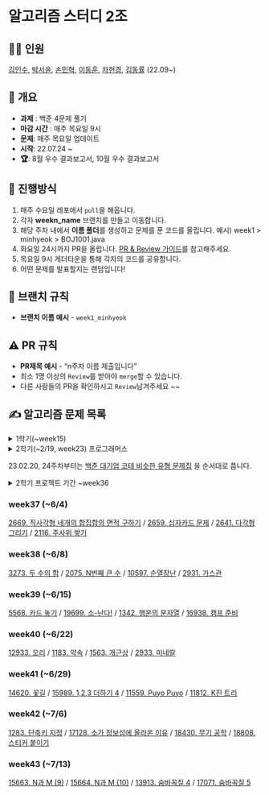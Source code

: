 # 알고리즘 스터디 2조

## 👨‍💻 인원

[김인수](https://github.com/iknowkis), [박서윤](https://github.com/seoyoon528), [손민혁](https://github.com/sonmh79), [이동훈](https://github.com/GIT-KINDMAN), [차현경](https://github.com/chahk03), [김동률](https://github.com/lancelot1672) (22.09~)

## 📃 **개요**

- **과제** : 백준 4문제 풀기
- **마감 시간** : 매주 목요일 9시
- **문제**: 매주 목요일 업데이트
- **시작**: 22.07.24 ~
- **🏆**: 8월 우수 결과보고서, 10월 우수 결과보고서

## 🎯 진행방식

1. 매주 수요일 레포에서 `pull`을 해옵니다.
2. 각자 **weekn_name** 브랜치를 만들고 이동합니다.
3. 해당 주차 내에서 **이름 폴더**를 생성하고 문제를 푼 코드를 올립니다. 예시) week1 > minhyeok > BOJ1001.java
4. 화요일 24시까지 PR을 올립니다. [PR & Review 가이드](https://www.notion.so/cd7da1090123448eb19995120c9e07a2)를 참고해주세요.
5. 목요일 9시 게더타운을 통해 각자의 코드를 공유합니다.
6. 어떤 문제를 발표할지는 랜덤입니다!

## 🌳 브랜치 규칙

- **브랜치 이름 예시** - `week1_minhyeok`

## ⚠ PR 규칙

- **PR제목 예시** - “n주차 이름 제출입니다”
- 최소 1명 이상의 `Review`를 받아야 `merge`할 수 있습니다.
- 다른 사람들의 PR을 확인하시고 `Review`남겨주세요 ~~

## ✍ 알고리즘 문제 목록

<details>
<summary>1학기(~week15)</summary>
<div markdown="1">
<table align="center">
  <tr>
    <th align="center">번호</th>
    <th align="center">문제 티어</th>
    <th align="center">기간</th>
    <th align="center">상세</th>
    <th align="center">번호</th>
    <th align="center">문제 티어</th>
    <th align="center">기간</th>
    <th align="center">상세</th>
  </tr>
  <tr>
    <td align="center">01</td>
    <td align="center">
      <a href="https://www.acmicpc.net/problem/1100"><img src="https://d2gd6pc034wcta.cloudfront.net/tier/4.svg" class="solvedac-tier" width=20px></a>
      <a href="https://www.acmicpc.net/problem/1059"><img src="https://d2gd6pc034wcta.cloudfront.net/tier/6.svg" class="solvedac-tier" width=20px></a>
      <a href="https://www.acmicpc.net/problem/1051"><img src="https://d2gd6pc034wcta.cloudfront.net/tier/7.svg" class="solvedac-tier" width=20px></a>
      <a href="https://www.acmicpc.net/problem/2468"><img src="https://d2gd6pc034wcta.cloudfront.net/tier/10.svg" class="solvedac-tier" width=20px></a>
      <a href="https://www.acmicpc.net/problem/2573"><img src="https://d2gd6pc034wcta.cloudfront.net/tier/12.svg" class="solvedac-tier" width=20px></a>
    </td>
    <td align="center">7월 4주차</td>
    <td align="center"><a href="https://github.com/SSAFY-8-Algorithms-Study/Study-notice/tree/main/questions/01_7_4week">목록보기</a></td>
    <td align="center">11</td>
    <td align="center">
      <a href="https://www.acmicpc.net/problem/3187"><img src="https://d2gd6pc034wcta.cloudfront.net/tier/10.svg" class="solvedac-tier" width=20px></a>
      <a href="https://www.acmicpc.net/problem/11403"><img src="https://d2gd6pc034wcta.cloudfront.net/tier/10.svg" class="solvedac-tier" width=20px></a>
      <a href="https://www.acmicpc.net/problem/2624"><img src="https://d2gd6pc034wcta.cloudfront.net/tier/11.svg" class="solvedac-tier" width=20px></a>
      <a href="https://www.acmicpc.net/problem/8982"><img src="https://d2gd6pc034wcta.cloudfront.net/tier/13.svg" class="solvedac-tier" width=20px></a>
      <a href="https://www.acmicpc.net/problem/17143"><img src="https://d2gd6pc034wcta.cloudfront.net/tier/15.svg" class="solvedac-tier" width=20px></a>
    </td>
    <td align="center">10월 1주차</td>
    <td align="center"><a href="https://github.com/SSAFY-8-Algorithms-Study/Study-notice/tree/main/questions/11_10_1week">목록보기</a></td>
  </tr>
  <tr>
    <td align="center">02</td>
    <td align="center">
      <a href="https://www.acmicpc.net/problem/2563"><img src="https://d2gd6pc034wcta.cloudfront.net/tier/5.svg" class="solvedac-tier" width=20px></a>
      <a href="https://www.acmicpc.net/problem/2304"><img src="https://d2gd6pc034wcta.cloudfront.net/tier/9.svg" class="solvedac-tier" width=20px></a>
      <a href="https://www.acmicpc.net/problem/2630"><img src="https://d2gd6pc034wcta.cloudfront.net/tier/9.svg" class="solvedac-tier" width=20px></a>
      <a href="https://www.acmicpc.net/problem/1931"><img src="https://d2gd6pc034wcta.cloudfront.net/tier/10.svg" class="solvedac-tier" width=20px></a>
      <a href="https://www.acmicpc.net/problem/2206"><img src="https://d2gd6pc034wcta.cloudfront.net/tier/12.svg" class="solvedac-tier" width=20px></a>
    </td>
    <td align="center">8월 1주차</td>
    <td align="center"><a href="https://github.com/SSAFY-8-Algorithms-Study/Study-notice/tree/main/questions/02_8_1week">목록보기</a></td>
    <td align="center">12</td>
    <td align="center">
      <a href="https://www.acmicpc.net/problem/1388"><img src="https://d2gd6pc034wcta.cloudfront.net/tier/8.svg" class="solvedac-tier" width=20px></a>
      <a href="https://www.acmicpc.net/problem/14225"><img src="https://d2gd6pc034wcta.cloudfront.net/tier/10.svg" class="solvedac-tier" width=20px></a>
      <a href="https://www.acmicpc.net/problem/5427"><img src="https://d2gd6pc034wcta.cloudfront.net/tier/12.svg" class="solvedac-tier" width=20px></a>
      <a href="https://www.acmicpc.net/problem/1043"><img src="https://d2gd6pc034wcta.cloudfront.net/tier/12.svg" class="solvedac-tier" width=20px></a>
      <a href="https://www.acmicpc.net/problem/17837"><img src="https://d2gd6pc034wcta.cloudfront.net/tier/14.svg" class="solvedac-tier" width=20px></a>
    </td>
    <td align="center">10월 2주차</td>
    <td align="center"><a href="https://github.com/SSAFY-8-Algorithms-Study/Study-notice/tree/main/questions/12_10_2week">목록보기</a></td>
  </tr>
  <tr>
    <td align="center">03</td>
    <td align="center">
      <a href="https://www.acmicpc.net/problem/1193"><img src="https://d2gd6pc034wcta.cloudfront.net/tier/5.svg" class="solvedac-tier" width=20px></a>
      <a href="https://www.acmicpc.net/problem/16922"><img src="https://d2gd6pc034wcta.cloudfront.net/tier/8.svg" class="solvedac-tier" width=20px></a>
      <a href="https://www.acmicpc.net/problem/1213"><img src="https://d2gd6pc034wcta.cloudfront.net/tier/8.svg" class="solvedac-tier" width=20px></a>
      <a href="https://www.acmicpc.net/problem/2178"><img src="https://d2gd6pc034wcta.cloudfront.net/tier/10.svg" class="solvedac-tier" width=20px></a>
      <a href="https://www.acmicpc.net/problem/3425"><img src="https://d2gd6pc034wcta.cloudfront.net/tier/13.svg" class="solvedac-tier" width=20px></a>
    </td>
    <td align="center">10월 2주차</td>
    <td align="center"><a href="https://github.com/SSAFY-8-Algorithms-Study/Study-notice/tree/main/questions/03_8_2week">목록보기</a></td>
    <td align="center">13</td>
    <td align="center">
      <a href="https://www.acmicpc.net/problem/2607"><img src="https://d2gd6pc034wcta.cloudfront.net/tier/8.svg" class="solvedac-tier" width=20px></a>
      <a href="https://www.acmicpc.net/problem/1743"><img src="https://d2gd6pc034wcta.cloudfront.net/tier/10.svg" class="solvedac-tier" width=20px></a>
      <a href="https://www.acmicpc.net/problem/2138"><img src="https://d2gd6pc034wcta.cloudfront.net/tier/11.svg" class="solvedac-tier" width=20px></a>
      <a href="https://www.acmicpc.net/problem/14267"><img src="https://d2gd6pc034wcta.cloudfront.net/tier/12.svg" class="solvedac-tier" width=20px></a>
      <a href="https://www.acmicpc.net/problem/17244"><img src="https://d2gd6pc034wcta.cloudfront.net/tier/14.svg" class="solvedac-tier" width=20px></a>
    </td>
    <td align="center">10월 3주차</td>
    <td align="center"><a href="https://github.com/SSAFY-8-Algorithms-Study/Study-notice/tree/main/questions/13_10_3week">목록보기</a></td>
  </tr>
  <tr>
    <td align="center">04</td>
    <td align="center">
      <a href="https://www.acmicpc.net/problem/17608"><img src="https://d2gd6pc034wcta.cloudfront.net/tier/4.svg" class="solvedac-tier" width=20px></a>
      <a href="https://www.acmicpc.net/problem/2960"><img src="https://d2gd6pc034wcta.cloudfront.net/tier/7.svg" class="solvedac-tier" width=20px></a>
      <a href="https://www.acmicpc.net/problem/2290"><img src="https://d2gd6pc034wcta.cloudfront.net/tier/9.svg" class="solvedac-tier" width=20px></a>
      <a href="https://www.acmicpc.net/problem/11286"><img src="https://d2gd6pc034wcta.cloudfront.net/tier/10.svg" class="solvedac-tier" width=20px></a>
      <a href="https://www.acmicpc.net/problem/2447"><img src="https://d2gd6pc034wcta.cloudfront.net/tier/11.svg" class="solvedac-tier" width=20px></a>
    </td>
    <td align="center">8월 3주차</td>
    <td align="center"><a href="https://github.com/SSAFY-8-Algorithms-Study/Study-notice/tree/main/questions/04_8_3week">목록보기</a></td>
    <td align="center">14</td>
    <td align="center">
      <a href="https://www.acmicpc.net/problem/2003"><img src="https://d2gd6pc034wcta.cloudfront.net/tier/7.svg" class="solvedac-tier" width=20px></a>
      <a href="https://www.acmicpc.net/problem/11060"><img src="https://d2gd6pc034wcta.cloudfront.net/tier/9.svg" class="solvedac-tier" width=20px></a>
      <a href="https://www.acmicpc.net/problem/21610"><img src="https://d2gd6pc034wcta.cloudfront.net/tier/11.svg" class="solvedac-tier" width=20px></a>
      <a href="https://www.acmicpc.net/problem/1670"><img src="https://d2gd6pc034wcta.cloudfront.net/tier/13.svg" class="solvedac-tier" width=20px></a>
      <a href="https://www.acmicpc.net/problem/1826"><img src="https://d2gd6pc034wcta.cloudfront.net/tier/14.svg" class="solvedac-tier" width=20px></a>
    </td>
    <td align="center">10월 4주차</td>
    <td align="center"><a href="https://github.com/SSAFY-8-Algorithms-Study/Study-notice/tree/main/questions/14_10_4week">목록보기</a></td>
  </tr>
  <tr>
    <td align="center">05</td>
    <td align="center">
      <a href="https://www.acmicpc.net/problem/2596"><img src="https://d2gd6pc034wcta.cloudfront.net/tier/5.svg" class="solvedac-tier" width=20px></a>
      <a href="https://www.acmicpc.net/problem/18429"><img src="https://d2gd6pc034wcta.cloudfront.net/tier/8.svg" class="solvedac-tier" width=20px></a>
      <a href="https://www.acmicpc.net/problem/16918"><img src="https://d2gd6pc034wcta.cloudfront.net/tier/10.svg" class="solvedac-tier" width=20px></a>
      <a href="https://www.acmicpc.net/problem/17142"><img src="https://d2gd6pc034wcta.cloudfront.net/tier/12.svg" class="solvedac-tier" width=20px></a>
      <a href="https://www.acmicpc.net/problem/16235"><img src="https://d2gd6pc034wcta.cloudfront.net/tier/13.svg" class="solvedac-tier" width=20px></a>
    </td>
    <td align="center">8월 4주차</td>
    <td align="center"><a href="https://github.com/SSAFY-8-Algorithms-Study/Study-notice/tree/main/questions/05_8_4week">목록보기</a></td>
    <td align="center">15</td>
    <td align="center">
      <a href="https://www.acmicpc.net/problem/1459"><img src="https://d2gd6pc034wcta.cloudfront.net/tier/7.svg" class="solvedac-tier" width=20px></a>
      <a href="https://www.acmicpc.net/problem/2688"><img src="https://d2gd6pc034wcta.cloudfront.net/tier/10.svg" class="solvedac-tier" width=20px></a>
      <a href="https://www.acmicpc.net/problem/20437"><img src="https://d2gd6pc034wcta.cloudfront.net/tier/11.svg" class="solvedac-tier" width=20px></a>
      <a href="https://www.acmicpc.net/problem/1956"><img src="https://d2gd6pc034wcta.cloudfront.net/tier/12.svg" class="solvedac-tier" width=20px></a>
      <a href="https://www.acmicpc.net/problem/21609"><img src="https://d2gd6pc034wcta.cloudfront.net/tier/14.svg" class="solvedac-tier" width=20px></a>
    </td>
    <td align="center">11월 1주차</td>
    <td align="center"><a href="https://github.com/SSAFY-8-Algorithms-Study/Study-notice/tree/main/questions/15_11_1week">목록보기</a></td>
  </tr>
  <tr>
    <td align="center">06</td>
    <td align="center">
      <a href="https://www.acmicpc.net/problem/10162"><img src="https://d2gd6pc034wcta.cloudfront.net/tier/3.svg" class="solvedac-tier" width=20px></a>
      <a href="https://www.acmicpc.net/problem/9372"><img src="https://d2gd6pc034wcta.cloudfront.net/tier/7.svg" class="solvedac-tier" width=20px></a>
      <a href="https://www.acmicpc.net/problem/10025"><img src="https://d2gd6pc034wcta.cloudfront.net/tier/8.svg" class="solvedac-tier" width=20px></a>
      <a href="https://www.acmicpc.net/problem/2922"><img src="https://d2gd6pc034wcta.cloudfront.net/tier/11.svg" class="solvedac-tier" width=20px></a>
      <a href="https://www.acmicpc.net/problem/2917"><img src="https://d2gd6pc034wcta.cloudfront.net/tier/14.svg" class="solvedac-tier" width=20px></a>
    </td>
    <td align="center">9월 1주차</td>
    <td align="center"><a href="https://github.com/SSAFY-8-Algorithms-Study/Study-notice/tree/main/questions/06_9_1week">목록보기</a></td>
  </tr>
  <tr>
    <td align="center">07</td>
    <td align="center">
      <a href="https://www.acmicpc.net/problem/9655"><img src="https://d2gd6pc034wcta.cloudfront.net/tier/6.svg" class="solvedac-tier" width=20px></a>
      <a href="https://www.acmicpc.net/problem/20363"><img src="https://d2gd6pc034wcta.cloudfront.net/tier/7.svg" class="solvedac-tier" width=20px></a>
      <a href="https://www.acmicpc.net/problem/2310"><img src="https://d2gd6pc034wcta.cloudfront.net/tier/11.svg" class="solvedac-tier" width=20px></a>
      <a href="https://www.acmicpc.net/problem/22116"><img src="https://d2gd6pc034wcta.cloudfront.net/tier/12.svg" class="solvedac-tier" width=20px></a>
      <a href="https://www.acmicpc.net/problem/15997"><img src="https://d2gd6pc034wcta.cloudfront.net/tier/13.svg" class="solvedac-tier" width=20px></a>
    </td>
    <td align="center">9월 2주차</td>
    <td align="center"><a href="https://github.com/SSAFY-8-Algorithms-Study/Study-notice/tree/main/questions/07_9_2week">목록보기</a></td>
  </tr>
  <tr>
    <td align="center">08</td>
    <td align="center">
      <a href="https://www.acmicpc.net/problem/1764"><img src="https://d2gd6pc034wcta.cloudfront.net/tier/7.svg" class="solvedac-tier" width=20px></a>
      <a href="https://www.acmicpc.net/problem/11387"><img src="https://d2gd6pc034wcta.cloudfront.net/tier/8.svg" class="solvedac-tier" width=20px></a>
      <a href="https://www.acmicpc.net/problem/1325"><img src="https://d2gd6pc034wcta.cloudfront.net/tier/10.svg" class="solvedac-tier" width=20px></a>
      <a href="https://www.acmicpc.net/problem/17070"><img src="https://d2gd6pc034wcta.cloudfront.net/tier/11.svg" class="solvedac-tier" width=20px></a>
      <a href="https://www.acmicpc.net/problem/1504"><img src="https://d2gd6pc034wcta.cloudfront.net/tier/12.svg" class="solvedac-tier" width=20px></a>
    </td>
    <td align="center">9월 3주차</td>
    <td align="center"><a href="https://github.com/SSAFY-8-Algorithms-Study/Study-notice/tree/main/questions/08_9_3week">목록보기</a></td>
  </tr>
  <tr>
    <td align="center">09</td>
    <td align="center">
      <a href="https://www.acmicpc.net/problem/2579"><img src="https://d2gd6pc034wcta.cloudfront.net/tier/8.svg" class="solvedac-tier" width=20px></a>
      <a href="https://www.acmicpc.net/problem/17086"><img src="https://d2gd6pc034wcta.cloudfront.net/tier/9.svg" class="solvedac-tier" width=20px></a>
      <a href="https://www.acmicpc.net/problem/2805"><img src="https://d2gd6pc034wcta.cloudfront.net/tier/9.svg" class="solvedac-tier" width=20px></a>
      <a href="https://www.acmicpc.net/problem/2660"><img src="https://d2gd6pc034wcta.cloudfront.net/tier/11.svg" class="solvedac-tier" width=20px></a>
      <a href="https://www.acmicpc.net/problem/18428"><img src="https://d2gd6pc034wcta.cloudfront.net/tier/11.svg" class="solvedac-tier" width=20px></a>
    </td>
    <td align="center">9월 4주차</td>
    <td align="center"><a href="https://github.com/SSAFY-8-Algorithms-Study/Study-notice/tree/main/questions/09_9_4week">목록보기</a></td>
  </tr>
  <tr>
    <td align="center">10</td>
    <td align="center">
      <a href="https://www.acmicpc.net/problem/18353"><img src="https://d2gd6pc034wcta.cloudfront.net/tier/9.svg" class="solvedac-tier" width=20px></a>
      <a href="https://www.acmicpc.net/problem/9205"><img src="https://d2gd6pc034wcta.cloudfront.net/tier/10.svg" class="solvedac-tier" width=20px></a>
      <a href="https://www.acmicpc.net/problem/1189"><img src="https://d2gd6pc034wcta.cloudfront.net/tier/10.svg" class="solvedac-tier" width=20px></a>
      <a href="https://www.acmicpc.net/problem/17179"><img src="https://d2gd6pc034wcta.cloudfront.net/tier/11.svg" class="solvedac-tier" width=20px></a>
      <a href="https://www.acmicpc.net/problem/6987"><img src="https://d2gd6pc034wcta.cloudfront.net/tier/11.svg" class="solvedac-tier" width=20px></a>
    </td>
    <td align="center">9월 5주차</td>
    <td align="center"><a href="https://github.com/SSAFY-8-Algorithms-Study/Study-notice/tree/main/questions/10_9_5week">목록보기</a></td>
  </tr>
</table>

</div>
</details>

<details>
<summary>2학기(~2/19, week23) 프로그래머스</summary>
### week16 - [스택/큐](https://school.programmers.co.kr/learn/courses/30/parts/12081)

1. [올바른 괄호(lv2)](https://school.programmers.co.kr/learn/courses/30/lessons/12909)
2. [프린터(lv2)](https://school.programmers.co.kr/learn/courses/30/lessons/42587)
3. [다리를 지나는 트럭(lv2)](https://school.programmers.co.kr/learn/courses/30/lessons/42583)

### week17 - [힙](https://school.programmers.co.kr/learn/courses/30/parts/12117)

1. [더 맵게(lv2)](https://school.programmers.co.kr/learn/courses/30/lessons/42626)
2. [디스크 컨트롤러(lv3)](https://school.programmers.co.kr/learn/courses/30/lessons/42627)
3. [이중우선순위큐(lv3)](https://school.programmers.co.kr/learn/courses/30/lessons/42628)

### week18 - [정렬](https://school.programmers.co.kr/learn/courses/30/parts/12198)

1. [K번째 수(lv1)](https://school.programmers.co.kr/learn/courses/30/lessons/42748)
2. [가장 큰 수(lv2)](https://school.programmers.co.kr/learn/courses/30/lessons/42746)
3. [H-index(lv2)](https://school.programmers.co.kr/learn/courses/30/lessons/42747)

### week19 - [완전탐색](https://school.programmers.co.kr/learn/courses/30/parts/12230)

1. [소수 찾기(lv2)](https://school.programmers.co.kr/learn/courses/30/lessons/42839)
2. [전력망을 둘로 나누기(lv2)](https://school.programmers.co.kr/learn/courses/30/lessons/86971)
3. [모음사전(lv2)](https://school.programmers.co.kr/learn/courses/30/lessons/84512)

### week20 - [그리디](https://school.programmers.co.kr/learn/courses/30/parts/12244)

1. [체육복(lv1)](https://school.programmers.co.kr/learn/courses/30/lessons/42862)
2. [큰 수 만들기(lv2)](https://school.programmers.co.kr/learn/courses/30/lessons/42883)
3. [섬 연결하기(lv3)](https://school.programmers.co.kr/learn/courses/30/lessons/42861)

### week21 - [동적계획법](https://school.programmers.co.kr/learn/courses/30/parts/12263)

1. [N으로 표현(lv3)](https://school.programmers.co.kr/learn/courses/30/lessons/42895)
2. [정수 삼각형(lv3)](https://school.programmers.co.kr/learn/courses/30/lessons/43105)
3. [등굣길(lv3)](https://school.programmers.co.kr/learn/courses/30/lessons/42898)

### week22 - [DFS/BFS](https://school.programmers.co.kr/learn/courses/30/parts/12421)

1. [타겟 넘버(lv2)](https://school.programmers.co.kr/learn/courses/30/lessons/43165)
2. [게임 맵 최단거리(lv2)](https://school.programmers.co.kr/learn/courses/30/lessons/1844)
3. [네트워크(lv3)](https://school.programmers.co.kr/learn/courses/30/lessons/43162)

### week23 - [이분탐색/그래프](https://school.programmers.co.kr/learn/courses/30/parts/12486)

1. [입국심사(lv3)](https://school.programmers.co.kr/learn/courses/30/lessons/43238)
2. [가장 먼 노드(lv3)](https://school.programmers.co.kr/learn/courses/30/lessons/49189)
3. [순위(lv3)](https://school.programmers.co.kr/learn/courses/30/lessons/49191)
</details>

23.02.20, 24주차부터는 [백준 대기업 코테 비슷한 유형 문제집](https://www.acmicpc.net/workbook/view/8708) 을 순서대로 풉니다.

 
<details>
  <summary>2학기 프로젝트 기간 ~week36</summary>
### week24 (~2/16) 

[23971. ZOAC 4](https://www.acmicpc.net/problem/23971) / 
[5073. 삼각형과 세 변](https://www.acmicpc.net/problem/5073) /
[2292. 벌집](https://www.acmicpc.net/problem/2292) /
[1157. 단어 공부](https://www.acmicpc.net/problem/1157) /
[1157. 집합](https://www.acmicpc.net/problem/11723)

### week25 (~2/23)

[9655. 돌 게임](https://www.acmicpc.net/problem/9655) /
[10431. 줄세우기](https://www.acmicpc.net/problem/10431) /
[8979. 올림픽](https://www.acmicpc.net/problem/8979) /
[7568. 덩치](https://www.acmicpc.net/problem/7568) /
[4659. 비밀번호 발음하기](https://www.acmicpc.net/problem/4659)

### week26 (~3/2)

[25757. 임스와 함께하는 미니게임](https://www.acmicpc.net/problem/25757) /
[20125. 쿠키의 신체 측정](https://www.acmicpc.net/problem/20125) /
[13549. 숨바꼭질 3](https://www.acmicpc.net/problem/13549) /
[12919. A와 B 2](https://www.acmicpc.net/problem/12919)

### week27 (~3/9)

[1205. 등수 구하기](https://www.acmicpc.net/problem/1205) /
[1244. 스위치 켜고 끄기](https://www.acmicpc.net/problem/1244) /
[20055. 컨베이어 벨트 위의 로봇](https://www.acmicpc.net/problem/20055) /
[20437. 문자열 게임 2](https://www.acmicpc.net/problem/20437)
  
### week28 (~3/19)

[9017. 크로스 컨트리](https://www.acmicpc.net/problem/9017) /
[2164. 카드 2](https://www.acmicpc.net/problem/2164) /
[16234. 인구 이동](https://www.acmicpc.net/problem/16234) /
[2493. 탑](https://www.acmicpc.net/problem/2493)

### week29 (~3/26)

[13305. 주유소](https://www.acmicpc.net/problem/13305) /
[20920. 영단어 암기는 괴로워](https://www.acmicpc.net/problem/20920) /
[14719. 빗물](https://www.acmicpc.net/problem/14719) /
[5972. 탑](https://www.acmicpc.net/problem/5972)
  
### week30 (~4/2)

[2512. 예산](https://www.acmicpc.net/problem/2512) /
[21921. 블로그](https://www.acmicpc.net/problem/21921) /
[2467. 용액](https://www.acmicpc.net/problem/2467) /
[2138. 전구와 스위치](https://www.acmicpc.net/problem/2138)
 
### week31 (~4/16)

[1515. 수 이어 쓰기](https://www.acmicpc.net/problem/1515) /
[19941. 햄버거 분배](https://www.acmicpc.net/problem/19941) /
[7682. 틱택토](https://www.acmicpc.net/problem/7682) /
[2668. 숫자고르기](https://www.acmicpc.net/problem/2668)

### week32 (~4/23)

[17484. 진우의 달 여행(Small)](https://www.acmicpc.net/problem/17484) /
[2607. 비슷한 단어](https://www.acmicpc.net/problem/2607) /
[1863. 스카이라인 쉬운거](https://www.acmicpc.net/problem/1863) /
[22251. 빌런 호석](https://www.acmicpc.net/problem/22251)
  
### week33 (~4/30)

[3758. KCPC](https://www.acmicpc.net/problem/3758) /
[20310. 타노스](https://www.acmicpc.net/problem/20310) /
[7490. 0 만들기](https://www.acmicpc.net/problem/7490) /
[4485. 녹색 옷 입은 애가 젤다지?](https://www.acmicpc.net/problem/4485)
  
### week34 (~5/7)

[19637. IF문 좀 대신 써줘](https://www.acmicpc.net/problem/19637) /
[22233. 가희와 키워드](https://www.acmicpc.net/problem/22233) /
[1253. 좋다](https://www.acmicpc.net/problem/1253) /
[1806. 부분합](https://www.acmicpc.net/problem/1806)
  
### week35 (~5/14)

[1927. 최소 힙](https://www.acmicpc.net/problem/1927) /
[20006. 랭킹전 대기열](https://www.acmicpc.net/problem/20006) /
[2110. 공유기 설치](https://www.acmicpc.net/problem/2110) /
[4179. 불!](https://www.acmicpc.net/problem/4179)
  
### week36 (~5/21)

[11501. 주식](https://www.acmicpc.net/problem/11501) /
[1406. 에디터](https://www.acmicpc.net/problem/1406) /
[9935. 문자열 폭발](https://www.acmicpc.net/problem/9935) /
[13144. List of Unique Numbers](https://www.acmicpc.net/problem/13144)
</details>

  
### week37 (~6/4)

[2669. 직사각형 네개의 합집합의 면적 구하기](https://www.acmicpc.net/problem/2669) /
[2659. 십자카드 문제](https://www.acmicpc.net/problem/2659) /
[2641. 다각형그리기](https://www.acmicpc.net/problem/2641) /
[2116. 주사위 쌓기](https://www.acmicpc.net/problem/2116)
  
### week38 (~6/8)

[3273. 두 수의 합](https://www.acmicpc.net/problem/3273) /
[2075. N번째 큰 수](https://www.acmicpc.net/problem/2075) /
[10597. 순열장난](https://www.acmicpc.net/problem/10597) /
[2931. 가스관](https://www.acmicpc.net/problem/2931)
  
### week39 (~6/15)

[5568. 카드 놓기](https://www.acmicpc.net/problem/5568) /
[19699. 소-난다!](https://www.acmicpc.net/problem/19699) /
[1342. 행운의 문자열](https://www.acmicpc.net/problem/1342) /
[16938. 캠프 준비](https://www.acmicpc.net/problem/16938)

### week40 (~6/22)

[12933. 오리](https://www.acmicpc.net/problem/12933) /
[1183. 약속](https://www.acmicpc.net/problem/1183) /
[1563. 개근상](https://www.acmicpc.net/problem/1563) /
[2933. 미네랄](https://www.acmicpc.net/problem/2933)

### week41 (~6/29)

[14620. 꽃길](https://www.acmicpc.net/problem/14620) /
[15989. 1,2,3 더하기 4](https://www.acmicpc.net/problem/15989) /
[11559. Puyo Puyo](https://www.acmicpc.net/problem/11559) /
[11812. K진 트리](https://www.acmicpc.net/problem/11812)

### week42 (~7/6)

[1283. 단축키 지정](https://www.acmicpc.net/problem/1283) /
[17128. 소가 정보섬에 올라온 이유](https://www.acmicpc.net/problem/17128) /
[18430. 무기 공학](https://www.acmicpc.net/problem/18430) /
[18808. 스티커 붙이기](https://www.acmicpc.net/problem/18808)

### week43 (~7/13)

[15663. N과 M (9)](https://www.acmicpc.net/problem/15663) /
[15664. N과 M (10)](https://www.acmicpc.net/problem/15664) /
[13913. 숨바꼭질 4](https://www.acmicpc.net/problem/13913) /
[17071. 숨바꼭질 5](https://www.acmicpc.net/problem/17071)
